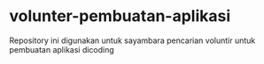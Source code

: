 # volunter-pembuatan-aplikasi
Repository ini digunakan untuk sayambara pencarian voluntir untuk pembuatan aplikasi dicoding
